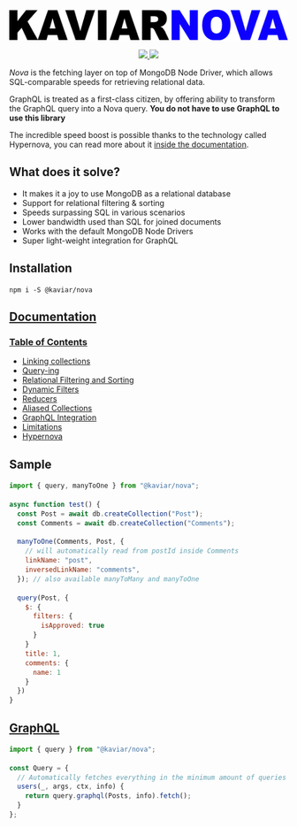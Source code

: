 <p align="center">
    <img src="logo.png" alt="Logo" height="55" />
</p>

<p align="center">
  <a href="https://travis-ci.org/kaviarjs/nova">
    <img src="https://api.travis-ci.org/kaviarjs/nova.svg?branch=master" />
  </a>
  <a href="https://coveralls.io/github/kaviarjs/nova?branch=master">
    <img src="https://coveralls.io/repos/github/kaviarjs/nova/badge.svg?branch=master" />
  </a>
</p>

_Nova_ is the fetching layer on top of MongoDB Node Driver, which allows SQL-comparable speeds for retrieving relational data.

GraphQL is treated as a first-class citizen, by offering ability to transform the GraphQL query into a Nova query. **You do not have to use GraphQL to use this library**

The incredible speed boost is possible thanks to the technology called Hypernova, you can read more about it [inside the documentation](./docs/index.md#hypernova).

## What does it solve?

- It makes it a joy to use MongoDB as a relational database
- Support for relational filtering & sorting
- Speeds surpassing SQL in various scenarios
- Lower bandwidth used than SQL for joined documents
- Works with the default MongoDB Node Drivers
- Super light-weight integration for GraphQL

## Installation

```
npm i -S @kaviar/nova
```

## [Documentation](docs/index.md)

### [Table of Contents](docs/index.md)

- [Linking collections](docs/index.md#linking-collections)
- [Query-ing](docs/index.md#query-ing)
- [Relational Filtering and Sorting](docs/index.md#relational-filtering-and-sorting)
- [Dynamic Filters](docs/index.md#dynamic-filters)
- [Reducers](docs/index.md#reducers)
- [Aliased Collections](docs/index.md#aliased-collections)
- [GraphQL Integration](docs/index.md#graphql-integration)
- [Limitations](docs/index.md#limitations)
- [Hypernova](docs/index.md#hypernova)

## Sample

```js
import { query, manyToOne } from "@kaviar/nova";

async function test() {
  const Post = await db.createCollection("Post");
  const Comments = await db.createCollection("Comments");

  manyToOne(Comments, Post, {
    // will automatically read from postId inside Comments
    linkName: "post",
    inversedLinkName: "comments",
  }); // also available manyToMany and manyToOne

  query(Post, {
    $: {
      filters: {
        isApproved: true
      }
    }
    title: 1,
    comments: {
      name: 1
    }
  })
}
```

## [GraphQL](./docs/index.md#graphql-integration)

```js
import { query } from "@kaviar/nova";

const Query = {
  // Automatically fetches everything in the minimum amount of queries
  users(_, args, ctx, info) {
    return query.graphql(Posts, info).fetch();
  }
};
```
